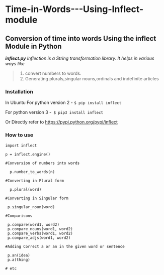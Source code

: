 # Time-in-Words---Using-Inflect-module
## Conversion of time into words Using the inflect Module in Python
**_inflect.py_**
*Inflection is a String transformation library.*
*It helps in various ways like*
>1. convert numbers to words.
>2. Generating plurals,singular nouns,ordinals and  indefinite articles
### Installation
In Ubuntu
For python version 2 - ```$ pip install inflect```

For python version 3 -``` $ pip3 install inflect```
 
Or Directly refer to https://pypi.python.org/pypi/inflect

### How to use 
```
import inflect

p = inflect.engine()

#Conversion of numbers into words

  p.number_to_words(n)
  
#Converting in Plural form
 
  p.plural(word)
  
#Converting in Singular form

 p.singular_noun(word)
 
#Comparisons

 p.compare(word1, word2)
 p.compare_nouns(word1, word2)
 p.compare_verbs(word1, word2)
 p.compare_adjs(word1, word2)
 
#Adding Correct a or an in the given word or sentence

 p.an(idea)
 p.a(thing)

# etc

```



